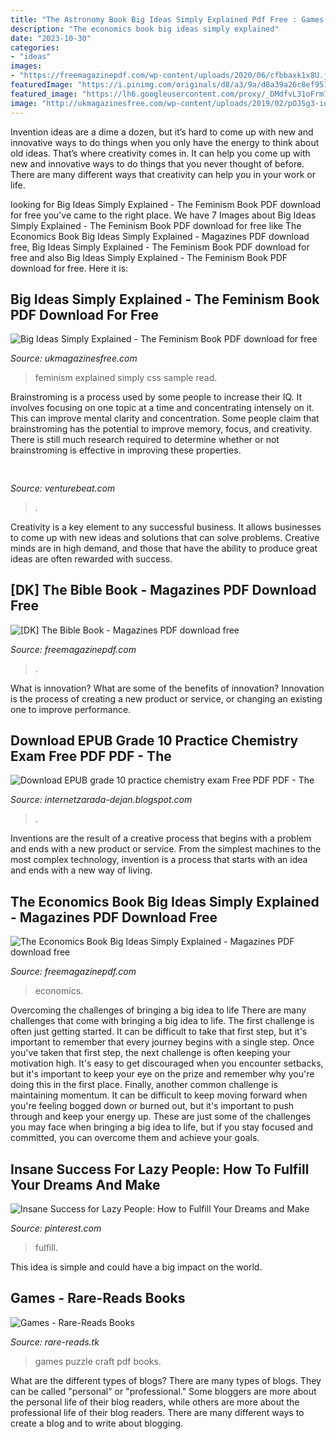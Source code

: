 ```yaml
---
title: "The Astronomy Book Big Ideas Simply Explained Pdf Free : Games Puzzle Craft Pdf Books"
description: "The economics book big ideas simply explained"
date: "2023-10-30"
categories:
- "ideas"
images:
- "https://freemagazinepdf.com/wp-content/uploads/2020/06/cfbbaxk1x8U.jpg"
featuredImage: "https://i.pinimg.com/originals/d8/a3/9a/d8a39a26c8ef95145710bba047560c74.jpg"
featured_image: "https://lh6.googleusercontent.com/proxy/_DMdfvL31oFrm7Fk9RMzXATU4LGEaNRhRPx86DiMT6qVS8S52O1nBwJi_Y_C3nSr8QXB7eQQCWIZc8729Hkpn1LveV3TFzT363sblgo0DN3gnx4nVoQ=w1200-h630-p-k-no-nu"
image: "http://ukmagazinesfree.com/wp-content/uploads/2019/02/pOJSg3-inWk.jpg"
---
```



Invention ideas are a dime a dozen, but it’s hard to come up with new and innovative ways to do things when you only have the energy to think about old ideas. That’s where creativity comes in. It can help you come up with new and innovative ways to do things that you never thought of before. There are many different ways that creativity can help you in your work or life.

	

		
looking for Big Ideas Simply Explained - The Feminism Book PDF download for free you've came to the right place. We have 7 Images about Big Ideas Simply Explained - The Feminism Book PDF download for free like The Economics Book Big Ideas Simply Explained - Magazines PDF download free, Big Ideas Simply Explained - The Feminism Book PDF download for free and also Big Ideas Simply Explained - The Feminism Book PDF download for free. Here it is:
		
    
## Big Ideas Simply Explained - The Feminism Book PDF Download For Free

<img loading=lazy src="http://ukmagazinesfree.com/wp-content/uploads/2019/02/pOJSg3-inWk.jpg" onerror="this.onerror=null;this.src='https://tse4.mm.bing.net/th?id=OIP.yDxTKa4lNhUGcBTKo716YgHaIz&amp;pid=15.1';" alt="Big Ideas Simply Explained - The Feminism Book PDF download for free">

_Source: ukmagazinesfree.com_

>feminism explained simply css sample read. 

	

Brainstroming is a process used by some people to increase their IQ. It involves focusing on one topic at a time and concentrating intensely on it. This can improve mental clarity and concentration. Some people claim that brainstroming has the potential to improve memory, focus, and creativity. There is still much research required to determine whether or not brainstroming is effective in improving these properties.

    
## 

<img loading=lazy src="https://venturebeat.com/wp-content/uploads/2019/06/shopify-3d-models.jpg" onerror="this.onerror=null;this.src='https://tse1.mm.bing.net/th?id=OIP.TT16MF0Uq6X0jOCyCSpPPwHaEo&amp;pid=15.1';" alt="">

_Source: venturebeat.com_

>. 

	

Creativity is a key element to any successful business. It allows businesses to come up with new ideas and solutions that can solve problems. Creative minds are in high demand, and those that have the ability to produce great ideas are often rewarded with success.

    
## [DK] The Bible Book - Magazines PDF Download Free

<img loading=lazy src="https://freemagazinepdf.com/wp-content/uploads/2020/06/cfbbaxk1x8U.jpg" onerror="this.onerror=null;this.src='https://tse2.mm.bing.net/th?id=OIP._u-q0aORAKMjt6wIFdSDxQHaKX&amp;pid=15.1';" alt="[DK] The Bible Book - Magazines PDF download free">

_Source: freemagazinepdf.com_

>. 

	

What is innovation? What are some of the benefits of innovation?
Innovation is the process of creating a new product or service, or changing an existing one to improve performance.

    
## Download EPUB Grade 10 Practice Chemistry Exam Free PDF PDF - The

<img loading=lazy src="https://lh6.googleusercontent.com/proxy/_DMdfvL31oFrm7Fk9RMzXATU4LGEaNRhRPx86DiMT6qVS8S52O1nBwJi_Y_C3nSr8QXB7eQQCWIZc8729Hkpn1LveV3TFzT363sblgo0DN3gnx4nVoQ=w1200-h630-p-k-no-nu" onerror="this.onerror=null;this.src='https://tse4.mm.bing.net/th?id=OIP.wU2s7SatHLbrAdVB1oQEswAAAA&amp;pid=15.1';" alt="Download EPUB grade 10 practice chemistry exam Free PDF PDF - The">

_Source: internetzarada-dejan.blogspot.com_

>. 

	

Inventions are the result of a creative process that begins with a problem and ends with a new product or service. From the simplest machines to the most complex technology, invention is a process that starts with an idea and ends with a new way of living.

    
## The Economics Book Big Ideas Simply Explained - Magazines PDF Download Free

<img loading=lazy src="https://freemagazinepdf.com/wp-content/uploads/2020/06/I0UHk_2ciYw.jpg" onerror="this.onerror=null;this.src='https://tse2.mm.bing.net/th?id=OIP.0g8iuSrJqaP0dT5kfCVlJgHaKb&amp;pid=15.1';" alt="The Economics Book Big Ideas Simply Explained - Magazines PDF download free">

_Source: freemagazinepdf.com_

>economics. 

	

Overcoming the challenges of bringing a big idea to life
There are many challenges that come with bringing a big idea to life. The first challenge is often just getting started. It can be difficult to take that first step, but it's important to remember that every journey begins with a single step. Once you've taken that first step, the next challenge is often keeping your motivation high. It's easy to get discouraged when you encounter setbacks, but it's important to keep your eye on the prize and remember why you're doing this in the first place. Finally, another common challenge is maintaining momentum. It can be difficult to keep moving forward when you're feeling bogged down or burned out, but it's important to push through and keep your energy up. These are just some of the challenges you may face when bringing a big idea to life, but if you stay focused and committed, you can overcome them and achieve your goals.

    
## Insane Success For Lazy People: How To Fulfill Your Dreams And Make

<img loading=lazy src="https://i.pinimg.com/originals/d8/a3/9a/d8a39a26c8ef95145710bba047560c74.jpg" onerror="this.onerror=null;this.src='https://tse3.mm.bing.net/th?id=OIP.UxNlglvO_BBUKnOS23uDEAAAAA&amp;pid=15.1';" alt="Insane Success for Lazy People: How to Fulfill Your Dreams and Make">

_Source: pinterest.com_

>fulfill. 

	

This idea is simple and could have a big impact on the world.

    
## Games - Rare-Reads Books

<img loading=lazy src="https://images-na.ssl-images-amazon.com/images/I/412YQW8W8XL._SX290_BO1,204,203,200_.jpg" onerror="this.onerror=null;this.src='https://tse1.mm.bing.net/th?id=OIP.CiIC3Wa4KTxU5_CXOtJq6QAAAA&amp;pid=15.1';" alt="Games - Rare-Reads Books">

_Source: rare-reads.tk_

>games puzzle craft pdf books. 

	

What are the different types of blogs?
There are many types of blogs. They can be called "personal" or "professional." Some bloggers are more about the personal life of their blog readers, while others are more about the professional life of their blog readers. There are many different ways to create a blog and to write about blogging.

